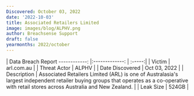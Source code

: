 ```yaml
---
Discovered: October 03, 2022
date: '2022-10-03'
title: Associated Retailers Limited
image: images/blog/ALPHV.png
author: Breachsense Support
draft: false
yearmonths: 2022/october
---
```



| Data Breach Report
------------:     |:-------------:    | :-----:|
| Victim      | arl.com.au      | 
| Threat Actor      | ALPHV      | 
| Date Discovered      | Oct 03, 2022      | 
| Description      | Associated Retailers Limited (ARL) is one of Australasia's largest independent retailer buying groups that operates as a co-operative with retail stores across Australia and New Zealand.      | 
| Leak Size      | 524GB      | 

